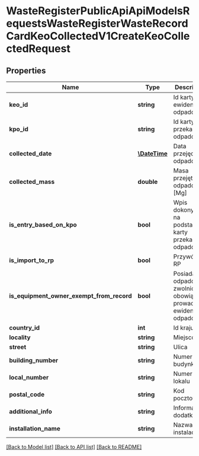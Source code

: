 # WasteRegisterPublicApiApiModelsRequestsWasteRegisterWasteRecordCardKeoCollectedV1CreateKeoCollectedRequest

## Properties
Name | Type | Description | Notes
------------ | ------------- | ------------- | -------------
**keo_id** | **string** | Id karty ewidencji odpadów | [optional] 
**kpo_id** | **string** | Id karty przekazania odpadów | [optional] 
**collected_date** | [**\DateTime**](\DateTime.md) | Data przejęcia odpadów | [optional] 
**collected_mass** | **double** | Masa przejętych odpadów [Mg] | [optional] 
**is_entry_based_on_kpo** | **bool** | Wpis dokonywany na podstawie karty przekazania odpadów | [optional] 
**is_import_to_rp** | **bool** | Przywóz do RP | [optional] 
**is_equipment_owner_exempt_from_record** | **bool** | Posiadacz odpadów zwolniony z obowiązku prowadzenia ewidencji odpadów | [optional] 
**country_id** | **int** | Id kraju | [optional] 
**locality** | **string** | Miejscowość | [optional] 
**street** | **string** | Ulica | [optional] 
**building_number** | **string** | Numer budynku | [optional] 
**local_number** | **string** | Numer lokalu | [optional] 
**postal_code** | **string** | Kod pocztowy | [optional] 
**additional_info** | **string** | Informacje dodatkowe | [optional] 
**installation_name** | **string** | Nazwa instalacji | [optional] 

[[Back to Model list]](../README.md#documentation-for-models) [[Back to API list]](../README.md#documentation-for-api-endpoints) [[Back to README]](../README.md)



